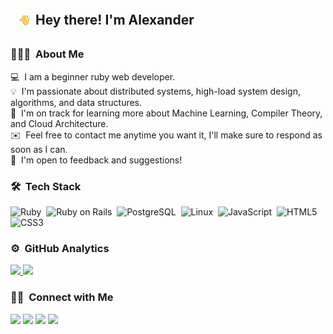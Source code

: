 ## <img alt="Night Coding" src="./hand_wave.gif" width='40' align="center"/>Hey there! I'm Alexander

<!-- ## 👋 &nbsp;Hey there! I'm Bohdan -->

### 👨🏻‍💻 &nbsp;About Me

💻 &nbsp;I am a beginner ruby web developer.\
💡 &nbsp;I'm passionate about distributed systems, high-load system design, algorithms, and data structures.\
🌱 &nbsp;I'm on track for learning more about Machine Learning, Compiler Theory, and Cloud Architecture.\
✉️ &nbsp;Feel free to contact me anytime you want it, I'll make sure to respond as soon as I can.\
📄 &nbsp;I'm open to feedback and suggestions!

### 🛠 &nbsp;Tech Stack

![Ruby](https://img.shields.io/badge/-Ruby-272822?style=flat&logo=ruby)&nbsp;
![Ruby on Rails](https://img.shields.io/badge/-Ruby_on_Rails-272822?style=flat&logo=ruby)&nbsp;
![PostgreSQL](https://img.shields.io/badge/-PostgreSQL-272822?style=flat&logo=postgresql&logoColor=white)&nbsp;
![Linux](https://img.shields.io/badge/-Linux-272822?style=flat&logo=linux)&nbsp;
![JavaScript](https://img.shields.io/badge/-JavaScript-272822?style=flat&logo=javascript)&nbsp;
![HTML5](https://img.shields.io/badge/-HTML5-272822?style=flat&logo=html5)&nbsp;
![CSS3](https://img.shields.io/badge/-CSS3-272822?style=flat&logo=css3)&nbsp;

### ⚙️ &nbsp;GitHub Analytics

<p align="left">
<a href="https://github.com/AlexanderPeak">
  <img height="180em" src="https://github-readme-stats-eight-theta.vercel.app/api?username=AlexanderPeak&show_icons=true&theme=monokai&include_all_commits=true&count_private=true"/>
  <img height="180em" src="https://github-readme-stats-eight-theta.vercel.app/api/top-langs/?username=AlexanderPeak&layout=compact&langs_count=8&theme=monokai"/>
</a>
</p>

### 🤝🏻 &nbsp;Connect with Me

<p align="left">
<a href="https://vk.com/alexanderpeak"><img src="https://img.shields.io/badge/-Alexander%20Vershinin-1877F2?style=flat&logo=vk&logoColor=white"/></a>
<a href="https://t.me/AlexanderPeak1"><img src="https://img.shields.io/badge/-AlexanderPeak1-26A5E4?style=flat&logo=telegram&logoColor=white"/></a>
<a href="https://leetcode.com/AlexanderPeak"><img src="https://img.shields.io/badge/-AlexanderPeak-FFA116?style=flat&logo=leetcode&logoColor=white"/></a>
<a href="https://www.codewars.com/users/Alex_Peak"><img src="https://img.shields.io/badge/-AlexanderPeak-272822?style=flat&logo=codewars&logoColor=orange"/></a>
</p>

<!--
**AlexanderPeak/AlexanderPeak** is a ✨ _special_ ✨ repository because its `README.md` (this file) appears on your GitHub profile.

Here are some ideas to get you started:

- 🔭 I’m currently working on ...
- 🌱 I’m currently learning ...
- 👯 I’m looking to collaborate on ...
- 🤔 I’m looking for help with ...
- 💬 Ask me about ...
- 📫 How to reach me: ...
- 😄 Pronouns: ...
- ⚡ Fun fact: ...
-->
